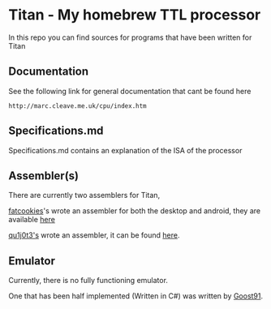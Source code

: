 # Titan - My homebrew TTL processor #

In this repo you can find sources for programs that have been written for Titan

## Documentation ##

See the following link for general documentation that cant be found here

    http://marc.cleave.me.uk/cpu/index.htm

## Specifications.md ##

Specifications.md contains an explanation of the ISA of the processor


## Assembler(s) ##

There are currently two assemblers for Titan,

[fatcookies](https://github.com/fatcookies)'s wrote an assembler for both the desktop and android, they are available [here](https://github.com/fatcookies/Titan-Assembler)

[qu1j0t3's](https://github.com/qu1j0t3/) wrote an assembler, it can be found [here](https://github.com/qu1j0t3/bnl_titan).

## Emulator ##

Currently, there is no fully functioning emulator.

One that has been half implemented (Written in C#) was written by [Goost91](https://github.com/Goost91/TitanEmulator).